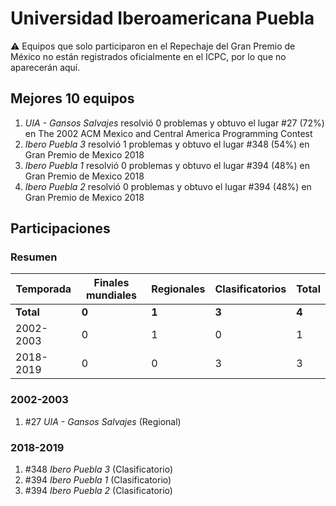 # Universidad Iberoamericana Puebla

:warning: Equipos que solo participaron en el Repechaje del Gran Premio de México no están registrados oficialmente en el ICPC, por lo que no aparecerán aquí.

## Mejores 10 equipos

1. _UIA - Gansos Salvajes_ resolvió 0 problemas y obtuvo el lugar #27 (72%) en The 2002 ACM Mexico and Central America Programming Contest
1. _Ibero Puebla 3_ resolvió 1 problemas y obtuvo el lugar #348 (54%) en Gran Premio de Mexico 2018
1. _Ibero Puebla 1_ resolvió 0 problemas y obtuvo el lugar #394 (48%) en Gran Premio de Mexico 2018
1. _Ibero Puebla 2_ resolvió 0 problemas y obtuvo el lugar #394 (48%) en Gran Premio de Mexico 2018

## Participaciones

### Resumen

| Temporada | Finales mundiales | Regionales | Clasificatorios | Total |
| --- | --- | --- | --- | --- |
| **Total** | **0** | **1** | **3** | **4** |
| 2002-2003 | 0 | 1 | 0 | 1 |
| 2018-2019 | 0 | 0 | 3 | 3 |

### 2002-2003

1. #27 _UIA - Gansos Salvajes_ (Regional)

### 2018-2019

1. #348 _Ibero Puebla 3_ (Clasificatorio)
1. #394 _Ibero Puebla 1_ (Clasificatorio)
1. #394 _Ibero Puebla 2_ (Clasificatorio)



